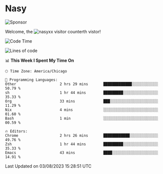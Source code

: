 # Nasy

<!--
<p align="center">
<img height="200" src="https://github-readme-stats.vercel.app/api?username=nasyxx&count_private=true&show_icons=true&theme=dracula&include_all_commits=true"/>
<img height="200" src="https://github-readme-stats.vercel.app/api/top-langs/?username=nasyxx&theme=dracula&hide=html,jupyter+notebook&count_private=true&show_icons=true"/>
</p>

  
----------------
-->

![Sponsor](https://img.shields.io/static/v1.svg?label=Sponsor&message=%E2%9D%A4&logo=GitHub&style=flat&color=pink)
 
Welcome, the ![nasyxx visitor counter](https://count.getloli.com/get/@nasyxx?theme=rule34)th vistor!
 
<!--START_SECTION:waka-->
![Code Time](http://img.shields.io/badge/Code%20Time-3%2C615%20hrs%2029%20mins-blue)

![Lines of code](https://img.shields.io/badge/From%20Hello%20World%20I%27ve%20Written-6.3%20million%20lines%20of%20code-blue)

📊 **This Week I Spent My Time On** 

```text
🕑︎ Time Zone: America/Chicago

💬 Programming Languages: 
Other                    2 hrs 29 mins       █████████████░░░░░░░░░░░░   50.79 % 
sh                       1 hr 44 mins        █████████░░░░░░░░░░░░░░░░   35.33 % 
Org                      33 mins             ███░░░░░░░░░░░░░░░░░░░░░░   11.29 % 
Nix                      4 mins              ░░░░░░░░░░░░░░░░░░░░░░░░░   01.60 % 
Bash                     1 min               ░░░░░░░░░░░░░░░░░░░░░░░░░   00.59 % 

🔥 Editors: 
Chrome                   2 hrs 26 mins       ████████████░░░░░░░░░░░░░   49.76 % 
Zsh                      1 hr 44 mins        █████████░░░░░░░░░░░░░░░░   35.33 % 
Emacs                    43 mins             ████░░░░░░░░░░░░░░░░░░░░░   14.91 % 
```


 Last Updated on 03/08/2023 15:28:51 UTC
<!--END_SECTION:waka-->

<!-- ![visitors](https://visitor-badge.laobi.icu/badge?page_id=nasyxx.nasyxx) -->
